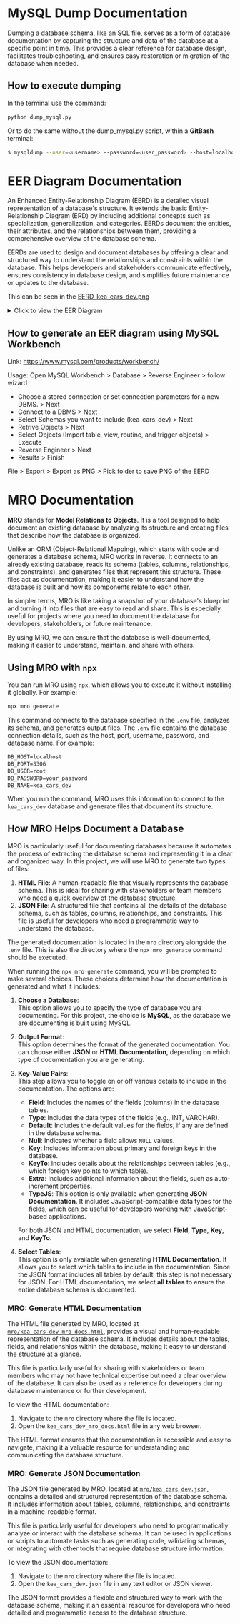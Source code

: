 # MySQL Dump Documentation

Dumping a database schema, like an SQL file, serves as a form of database documentation by capturing the structure and data of the database at a specific point in time. This provides a clear reference for database design, facilitates troubleshooting, and ensures easy restoration or migration of the database when needed.

## How to execute dumping

In the terminal use the command:

```sh
python dump_mysql.py
```

Or to do the same without the dump_mysql.py script, within a **GitBash** terminal:

```bash
$ mysqldump --user=<username> --password=<user_password> --host=localhost --port=3306 --no-tablespaces kea_cars_dev > mysql-dump/dump_$(date +%s).sql
```


# EER Diagram Documentation

An Enhanced Entity-Relationship Diagram (EERD) is a detailed visual representation of a database's structure. It extends the basic Entity-Relationship Diagram (ERD) by including additional concepts such as specialization, generalization, and categories. EERDs document the entities, their attributes, and the relationships between them, providing a comprehensive overview of the database schema.

EERDs are used to design and document databases by offering a clear and structured way to understand the relationships and constraints within the database. This helps developers and stakeholders communicate effectively, ensures consistency in database design, and simplifies future maintenance or updates to the database.

This can be seen in the [EERD_kea_cars_dev.png](EERD_kea_cars_dev.png)

<details>
  <summary>Click to view the EER Diagram</summary>

  ![EER Diagram](EERD_kea_cars_dev.png)

</details>

## How to generate an EER diagram using **MySQL Workbench**

Link: https://www.mysql.com/products/workbench/

Usage: 
Open MySQL Workbench > Database > Reverse Engineer > follow wizard 
- Choose a stored connection or set connection parameters for a new DBMS. > Next
- Connect to a DBMS > Next
- Select Schemas you want to include (kea_cars_dev) > Next
- Retrive Objects > Next
- Select Objects (Import table, view, routine, and trigger objects) > Execute
- Reverse Engineer > Next
- Results > Finish

File > Export > Export as PNG > Pick folder to save PNG of the EERD


# MRO Documentation

**MRO** stands for **Model Relations to Objects**. It is a tool designed to help document an existing database by analyzing its structure and creating files that describe how the database is organized. 

Unlike an ORM (Object-Relational Mapping), which starts with code and generates a database schema, MRO works in reverse. It connects to an already existing database, reads its schema (tables, columns, relationships, and constraints), and generates files that represent this structure. These files act as documentation, making it easier to understand how the database is built and how its components relate to each other.

In simpler terms, MRO is like taking a snapshot of your database's blueprint and turning it into files that are easy to read and share. This is especially useful for projects where you need to document the database for developers, stakeholders, or future maintenance.

By using MRO, we can ensure that the database is well-documented, making it easier to understand, maintain, and share with others.

## Using MRO with `npx`

You can run MRO using `npx`, which allows you to execute it without installing it globally. For example:

```bash
npx mro generate
```

This command connects to the database specified in the `.env` file, analyzes its schema, and generates output files. The `.env` file contains the database connection details, such as the host, port, username, password, and database name. For example:

```
DB_HOST=localhost
DB_PORT=3306
DB_USER=root
DB_PASSWORD=your_password
DB_NAME=kea_cars_dev
```

When you run the command, MRO uses this information to connect to the `kea_cars_dev` database and generate files that document its structure.

## How MRO Helps Document a Database

MRO is particularly useful for documenting databases because it automates the process of extracting the database schema and representing it in a clear and organized way. In this project, we will use MRO to generate two types of files:

1. **HTML File**: A human-readable file that visually represents the database schema. This is ideal for sharing with stakeholders or team members who need a quick overview of the database structure.
2. **JSON File**: A structured file that contains all the details of the database schema, such as tables, columns, relationships, and constraints. This file is useful for developers who need a programmatic way to understand the database.

The generated documentation is located in the `mro` directory alongside the `.env` file. This is also the directory where the `npx mro generate` command should be executed.

When running the `npx mro generate` command, you will be prompted to make several choices. These choices determine how the documentation is generated and what it includes:

1. **Choose a Database**:  
   This option allows you to specify the type of database you are documenting. For this project, the choice is **MySQL**, as the database we are documenting is built using MySQL.

2. **Output Format**:  
   This option determines the format of the generated documentation. You can choose either **JSON** or **HTML Documentation**, depending on which type of documentation you are generating.

3. **Key-Value Pairs**:  
   This step allows you to toggle on or off various details to include in the documentation. The options are:

   - **Field**: Includes the names of the fields (columns) in the database tables.
   - **Type**: Includes the data types of the fields (e.g., INT, VARCHAR).
   - **Default**: Includes the default values for the fields, if any are defined in the database schema.
   - **Null**: Indicates whether a field allows `NULL` values.
   - **Key**: Includes information about primary and foreign keys in the database.
   - **KeyTo**: Includes details about the relationships between tables (e.g., which foreign key points to which table).
   - **Extra**: Includes additional information about the fields, such as auto-increment properties.
   - **TypeJS**: This option is only available when generating **JSON Documentation**. It includes JavaScript-compatible data types for the fields, which can be useful for developers working with JavaScript-based applications.

   For both JSON and HTML documentation, we select **Field**, **Type**, **Key**, and **KeyTo**.


4. **Select Tables**:  
   This option is only available when generating **HTML Documentation**. It allows you to select which tables to include in the documentation. Since the JSON format includes all tables by default, this step is not necessary for JSON. For HTML documentation, we select **all tables** to ensure the entire database schema is documented.


### MRO: Generate HTML Documentation

The HTML file generated by MRO, located at [`mro/kea_cars_dev_mro_docs.html`](mro/kea_cars_dev_mro_docs.html), provides a visual and human-readable representation of the database schema. It includes details about the tables, fields, and relationships within the database, making it easy to understand the structure at a glance.

This file is particularly useful for sharing with stakeholders or team members who may not have technical expertise but need a clear overview of the database. It can also be used as a reference for developers during database maintenance or further development.

To view the HTML documentation:
1. Navigate to the `mro` directory where the file is located.
2. Open the `kea_cars_dev_mro_docs.html` file in any web browser.

The HTML format ensures that the documentation is accessible and easy to navigate, making it a valuable resource for understanding and communicating the database structure.


### MRO: Generate JSON Documentation

The JSON file generated by MRO, located at [`mro/kea_cars_dev.json`](mro/kea_cars_dev.json), contains a detailed and structured representation of the database schema. It includes information about tables, columns, relationships, and constraints in a machine-readable format.

This file is particularly useful for developers who need to programmatically analyze or interact with the database schema. It can be used in applications or scripts to automate tasks such as generating code, validating schemas, or integrating with other tools that require database structure information.

To view the JSON documentation:
1. Navigate to the `mro` directory where the file is located.
2. Open the `kea_cars_dev.json` file in any text editor or JSON viewer.

The JSON format provides a flexible and structured way to work with the database schema, making it an essential resource for developers who need detailed and programmatic access to the database structure.